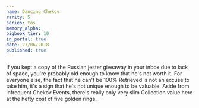 ```yaml
---
name: Dancing Chekov
rarity: 5
series: tos
memory_alpha:
bigbook_tier: 10
in_portal: true
date: 27/06/2018
published: true
---
```


If you kept a copy of the Russian jester giveaway in your inbox due to lack of space, you're probably old enough to know that he's not worth it. For everyone else, the fact that he can't be 100% Retrieved is not an excuse to take him, it's a sign that he's not unique enough to be valuable. Aside from infrequent Chekov Events, there's really only very slim Collection value here at the hefty cost of five golden rings.
